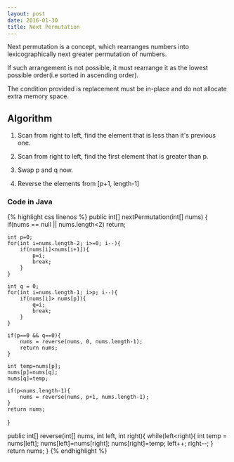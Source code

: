 ```yaml
---
layout: post
date: 2016-01-30
title: Next Permutation
---
```


Next permutation is a concept, which rearranges numbers into lexicographically next greater permutation of numbers.

If such arrangement is not possible, it must rearrange it as the lowest possible order(i.e sorted in ascending order).

The condition provided is replacement must be in-place and do not allocate extra memory space.

## Algorithm

1. Scan from right to left, find the element that is less than it's previous one.

2. Scan from right to left, find the first element that is greater than p.

3. Swap p and q now.

4. Reverse the elements from [p+1, length-1]

### Code in Java

{% highlight css linenos %}
public int[] nextPermutation(int[] nums) {
    if(nums == null || nums.length<2)
        return;
 
    int p=0;            
    for(int i=nums.length-2; i>=0; i--){
        if(nums[i]<nums[i+1]){
            p=i;
            break;
        }    
    }
 
    int q = 0;
    for(int i=nums.length-1; i>p; i--){
        if(nums[i]> nums[p]){
            q=i;
            break;
        }    
    }
 
    if(p==0 && q==0){
        nums = reverse(nums, 0, nums.length-1);
        return nums;
    }
 
    int temp=nums[p];
    nums[p]=nums[q];
    nums[q]=temp;
 
    if(p<nums.length-1){
        nums = reverse(nums, p+1, nums.length-1);
    }
    return nums;
}
 
public int[] reverse(int[] nums, int left, int right){
    while(left<right){
        int temp = nums[left];
        nums[left]=nums[right];
        nums[right]=temp;
        left++;
        right--;
    }
    return nums;
}
{% endhighlight %}